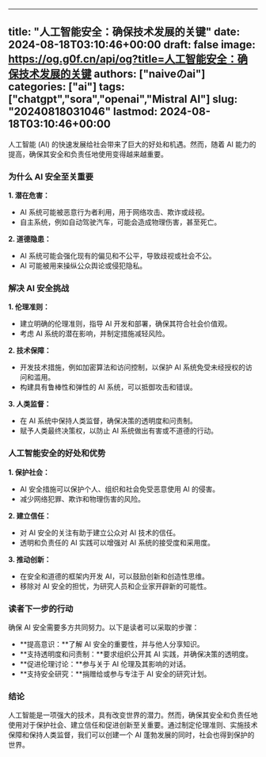 
---
title: "人工智能安全：确保技术发展的关键"
date: 2024-08-18T03:10:46+00:00
draft: false
image: https://og.g0f.cn/api/og?title=人工智能安全：确保技术发展的关键
authors: ["naiveのai"]
categories: ["ai"]
tags: ["chatgpt","sora","openai","Mistral AI"]
slug: "20240818031046"
lastmod: 2024-08-18T03:10:46+00:00
---
人工智能 (AI) 的快速发展给社会带来了巨大的好处和机遇。然而，随着 AI 能力的提高，确保其安全和负责任地使用变得越来越重要。

### 为什么 AI 安全至关重要

**1. 潜在危害：**
- AI 系统可能被恶意行为者利用，用于网络攻击、欺诈或歧视。
- 自主系统，例如自动驾驶汽车，可能会造成物理伤害，甚至死亡。

**2. 道德隐患：**
- AI 系统可能会强化现有的偏见和不公平，导致歧视或社会不公。
- AI 可能被用来操纵公众舆论或侵犯隐私。

### 解决 AI 安全挑战

**1. 伦理准则：**
- 建立明确的伦理准则，指导 AI 开发和部署，确保其符合社会价值观。
- 考虑 AI 系统的潜在影响，并制定措施减轻风险。

**2. 技术保障：**
- 开发技术措施，例如加密算法和访问控制，以保护 AI 系统免受未经授权的访问和滥用。
- 构建具有鲁棒性和弹性的 AI 系统，可以抵御攻击和错误。

**3. 人类监督：**
- 在 AI 系统中保持人类监督，确保决策的透明度和问责制。
- 赋予人类最终决策权，以防止 AI 系统做出有害或不道德的行动。

### 人工智能安全的好处和优势

**1. 保护社会：**
- AI 安全措施可以保护个人、组织和社会免受恶意使用 AI 的侵害。
- 减少网络犯罪、欺诈和物理伤害的风险。

**2. 建立信任：**
- 对 AI 安全的关注有助于建立公众对 AI 技术的信任。
- 透明和负责任的 AI 实践可以增强对 AI 系统的接受度和采用度。

**3. 推动创新：**
- 在安全和道德的框架内开发 AI，可以鼓励创新和创造性思维。
- 移除对 AI 安全的担忧，为研究人员和企业家开辟新的可能性。

### 读者下一步的行动

确保 AI 安全需要多方共同努力。以下是读者可以采取的步骤：

- **提高意识：**了解 AI 安全的重要性，并与他人分享知识。
- **支持透明度和问责制：**要求组织公开其 AI 实践，并确保决策的透明度。
- **促进伦理讨论：**参与关于 AI 伦理及其影响的对话。
- **支持安全研究：**捐赠给或参与专注于 AI 安全的研究计划。

### 结论

人工智能是一项强大的技术，具有改变世界的潜力。然而，确保其安全和负责任地使用对于保护社会、建立信任和促进创新至关重要。通过制定伦理准则、实施技术保障和保持人类监督，我们可以创建一个 AI 蓬勃发展的同时，社会也得到保护的世界。